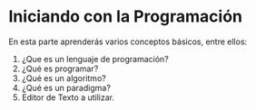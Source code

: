 # Iniciando con la Programación
En esta parte aprenderás varios conceptos básicos, entre ellos:

1. ¿Que es un lenguaje de programación?
2. ¿Qué es programar?
3. ¿Qué es un algoritmo?
4. ¿Qué es un paradigma?
5. Editor de Texto a utilizar.

